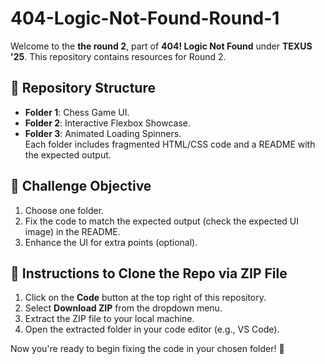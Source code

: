 ﻿# 404-Logic-Not-Found-Round-1

Welcome to the **the round 2**, part of **404! Logic Not Found** under **TEXUS '25**. This repository contains resources for Round 2.  

## 📂 Repository Structure  
- **Folder 1**: Chess Game UI.  
- **Folder 2**: Interactive Flexbox Showcase.  
- **Folder 3**: Animated Loading Spinners.  
Each folder includes fragmented HTML/CSS code and a README with the expected output.

## 🏁 Challenge Objective  
1. Choose one folder.  
2. Fix the code to match the expected output (check the expected UI image) in the README.  
3. Enhance the UI for extra points (optional). 

## 📝 Instructions to Clone the Repo via ZIP File

1. Click on the **Code** button at the top right of this repository.
2. Select **Download ZIP** from the dropdown menu.
3. Extract the ZIP file to your local machine.
4. Open the extracted folder in your code editor (e.g., VS Code).

Now you're ready to begin fixing the code in your chosen folder! 🚀
